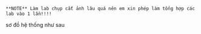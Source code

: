 ```
**NOTE** Làm lab chụp cắt ảnh lâu quá nên em xin phép làm tổng hợp các lab vào 1 lần!!!!
```
sơ đồ hệ thống như sau